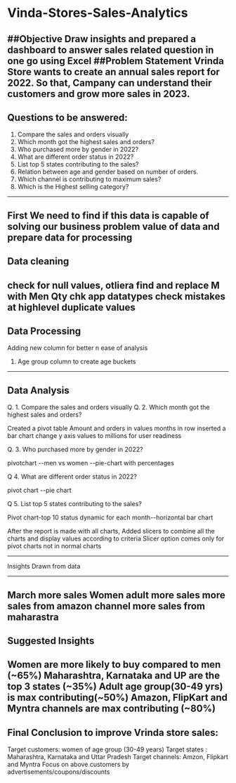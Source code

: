 # Vinda-Stores-Sales-Analytics
##Objective
Draw insights and prepared a dashboard to answer sales related question in one go using Excel
##Problem Statement
Vrinda Store wants to create an annual sales report for 2022.
So that, Campany can understand their customers and grow more sales in 2023.
------------------------------------------------
Questions to be answered:
------------------------------------------------
1. Compare the sales and orders visually
2. Which month got the highest sales and orders?
3. Who purchased more by gender in 2022?
4. What are different order status in 2022?
5. List top 5 states contributing to the sales?
6. Relation between age and gender based on number of orders.
7. Which channel is contributing to maximum sales?
8. Which is the Highest selling category?
-------------------------------------------------------
First We need to find if this data is capable of solving our business problem value of data and prepare data for processing
-----------------------------------------------
Data cleaning 
------------------------------------------------
check for null values, otliera
find and replace M with Men
Qty
chk app datatypes
check mistakes at highlevel
duplicate values
-----------------------------------------------
Data Processing
----------------------------------------
Adding new column for better n ease of analysis
1. Age group column to create age buckets
----------------------------------------------
Data Analysis
-----------------------------------------------------
Q. 1. Compare the sales and orders visually
Q. 2. Which month got the highest sales and orders?

Created a pivot table
Amount and orders in values
months in row
inserted a bar chart
change y axis values to millions for user readiness

Q. 3. Who purchased more by gender in 2022?

pivotchart --men vs women --pie-chart with percentages

Q 4. What are different order status in 2022?

pivot chart --pie chart

Q 5. List top 5 states contributing to the sales?

Pivot chart-top 10 status dynamic for each month--horizontal bar chart


After the report is made with all charts, Added slicers 
to combine all the charts and display values according to criteria
Slicer option comes only for pivot charts not in normal charts

--------------------------------------------------------
Insights Drawn from data
______________________________________________________
March more sales 
Women adult more sales
more sales from amazon channel
more sales from maharastra 
-------------------------------------------------------------
Suggested Insights
---------------------------------------------------------------
Women are more likely to buy compared to men (~65%)
Maharashtra, Karnataka and UP are the top 3 states (~35%)
Adult age group(30-49 yrs) is max contributing(~50%)
Amazon, FlipKart and Myntra channels are max contributing (~80%)
--------------------------------------------------------
Final Conclusion to improve Vrinda store sales:
-------------------------------------------------------------
Target customers: women of age group (30-49 years)
Target states : Maharashtra, Karnataka and Uttar Pradesh
Target channels: Amzon, Flipkart and Myntra
Focus on above customers by advertisements/coupons/discounts
